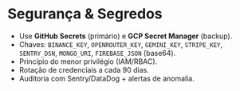 # Segurança & Segredos
- Use **GitHub Secrets** (primário) e **GCP Secret Manager** (backup).
- Chaves: `BINANCE_KEY`, `OPENROUTER_KEY`, `GEMINI_KEY`, `STRIPE_KEY`, `SENTRY_DSN`, `MONGO_URI`, `FIREBASE_JSON` (base64).
- Princípio do menor privilégio (IAM/RBAC).
- Rotação de credenciais a cada 90 dias.
- Auditoria com Sentry/DataDog + alertas de anomalia.